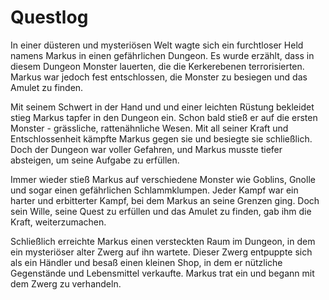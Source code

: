 # Questlog

In einer düsteren und mysteriösen Welt wagte sich ein furchtloser Held namens Markus in einen gefährlichen Dungeon. Es wurde erzählt, dass in diesem Dungeon Monster lauerten, die die Kerkerebenen terrorisierten. Markus war jedoch fest entschlossen, die Monster zu besiegen und das Amulet zu finden.

Mit seinem Schwert in der Hand und und einer leichten Rüstung bekleidet stieg Markus tapfer in den Dungeon ein. Schon bald stieß er auf die ersten Monster - grässliche, rattenähnliche Wesen. Mit all seiner Kraft und Entschlossenheit kämpfte Markus gegen sie und besiegte sie schließlich. Doch der Dungeon war voller Gefahren, und Markus musste tiefer absteigen, um seine Aufgabe zu erfüllen.

Immer wieder stieß Markus auf verschiedene Monster wie Goblins, Gnolle und sogar einen gefährlichen Schlammklumpen. Jeder Kampf war ein harter und erbitterter Kampf, bei dem Markus an seine Grenzen ging. Doch sein Wille, seine Quest zu erfüllen und das Amulet zu finden, gab ihm die Kraft, weiterzumachen.

Schließlich erreichte Markus einen versteckten Raum im Dungeon, in dem ein mysteriöser alter Zwerg auf ihn wartete. Dieser Zwerg entpuppte sich als ein Händler und besaß einen kleinen Shop, in dem er nützliche Gegenstände und Lebensmittel verkaufte. Markus trat ein und begann mit dem Zwerg zu verhandeln.
